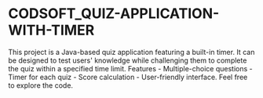 # CODSOFT_QUIZ-APPLICATION-WITH-TIMER
This project is a Java-based quiz application featuring a built-in timer. It can be designed to test users' knowledge while challenging them to complete the quiz within a specified time limit. Features - Multiple-choice questions -Timer for each quiz - Score calculation - User-friendly interface. Feel free to explore the code. 
